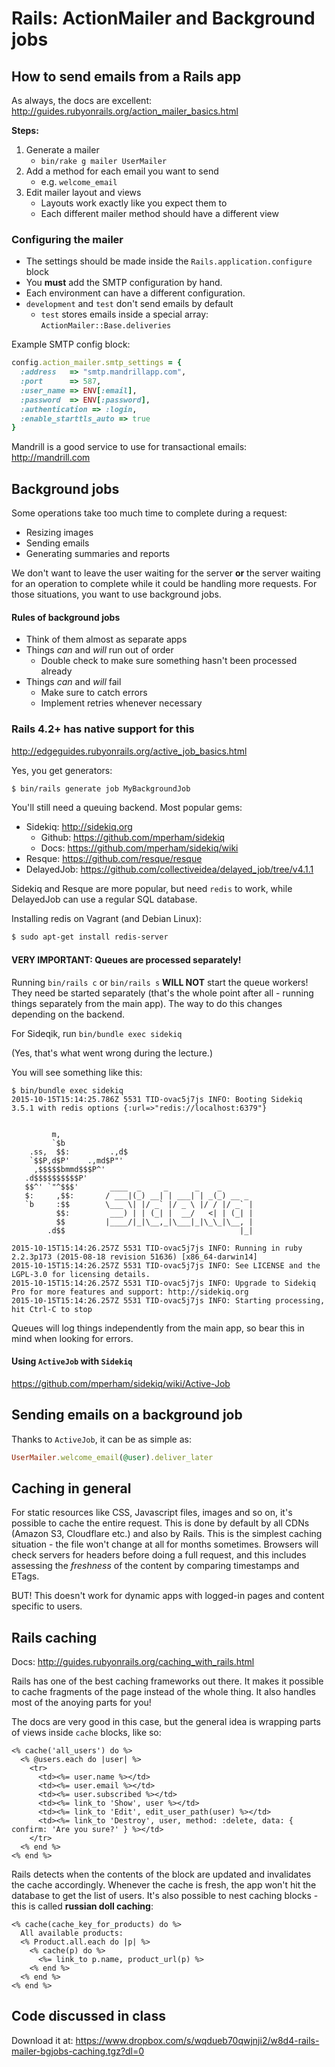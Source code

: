 # Rails: ActionMailer and Background jobs

## How to send emails from a Rails app

As always, the docs are excellent:
http://guides.rubyonrails.org/action_mailer_basics.html

**Steps:**

1. Generate a mailer
    * `bin/rake g mailer UserMailer`
2. Add a method for each email you want to send
    * e.g. `welcome_email`
3. Edit mailer layout and views
    * Layouts work exactly like you expect them to
    * Each different mailer method should have a different view

### Configuring the mailer

* The settings should be made inside the `Rails.application.configure` block
* You **must** add the SMTP configuration by hand. 
* Each environment can have a different configuration.
* `development` and `test` don't send emails by default
    - `test` stores emails inside a special array: `ActionMailer::Base.deliveries`

Example SMTP config block:

```ruby
config.action_mailer.smtp_settings = {
  :address   => "smtp.mandrillapp.com",
  :port      => 587,
  :user_name => ENV[:email],
  :password  => ENV[:password],
  :authentication => :login,
  :enable_starttls_auto => true
} 
```

Mandrill is a good service to use for transactional emails:
http://mandrill.com

## Background jobs

Some operations take too much time to complete during a request:
* Resizing images
* Sending emails
* Generating summaries and reports

We don't want to leave the user waiting for the server **or** the server waiting for an operation to complete while it could be handling more requests. For those situations, you want to use background jobs.

#### Rules of background jobs

* Think of them almost as separate apps
* Things _can_ and _will_ run out of order
    - Double check to make sure something hasn't been processed already
* Things _can_ and _will_ fail
    - Make sure to catch errors
    - Implement retries whenever necessary

### Rails 4.2+ has native support for this

http://edgeguides.rubyonrails.org/active_job_basics.html

Yes, you get generators:
```sh
$ bin/rails generate job MyBackgroundJob
```

You'll still need a queuing backend. Most popular gems:

* Sidekiq: http://sidekiq.org
    - Github: https://github.com/mperham/sidekiq
    - Docs: https://github.com/mperham/sidekiq/wiki
* Resque: https://github.com/resque/resque
* DelayedJob: https://github.com/collectiveidea/delayed_job/tree/v4.1.1

Sidekiq and Resque are more popular, but need `redis` to work, while DelayedJob can use a regular SQL database.

Installing redis on Vagrant (and Debian Linux):
```sh
$ sudo apt-get install redis-server
```

#### VERY IMPORTANT: Queues are processed separately!

Running `bin/rails c` or `bin/rails s` **WILL NOT** start the queue workers! They need be started separately (that's the whole point after all - running things separately from the main app). The way to do this changes depending on the backend.

For Sideqik, run `bin/bundle exec sidekiq`

(Yes, that's what went wrong during the lecture.)

You will see something like this:

```
$ bin/bundle exec sidekiq
2015-10-15T15:14:25.786Z 5531 TID-ovac5j7js INFO: Booting Sidekiq 3.5.1 with redis options {:url=>"redis://localhost:6379"}


         m,
         `$b
    .ss,  $$:         .,d$
    `$$P,d$P'    .,md$P"'
     ,$$$$$bmmd$$$P^'
   .d$$$$$$$$$$P'
   $$^' `"^$$$'       ____  _     _      _    _
   $:     ,$$:       / ___|(_) __| | ___| | _(_) __ _
   `b     :$$        \___ \| |/ _` |/ _ \ |/ / |/ _` |
          $$:         ___) | | (_| |  __/   <| | (_| |
          $$         |____/|_|\__,_|\___|_|\_\_|\__, |
        .d$$                                       |_|

2015-10-15T15:14:26.257Z 5531 TID-ovac5j7js INFO: Running in ruby 2.2.3p173 (2015-08-18 revision 51636) [x86_64-darwin14]
2015-10-15T15:14:26.257Z 5531 TID-ovac5j7js INFO: See LICENSE and the LGPL-3.0 for licensing details.
2015-10-15T15:14:26.257Z 5531 TID-ovac5j7js INFO: Upgrade to Sidekiq Pro for more features and support: http://sidekiq.org
2015-10-15T15:14:26.257Z 5531 TID-ovac5j7js INFO: Starting processing, hit Ctrl-C to stop
```

Queues will log things independently from the main app, so bear this in mind when looking for errors.

#### Using `ActiveJob` with `Sidekiq`

https://github.com/mperham/sidekiq/wiki/Active-Job

## Sending emails on a background job

Thanks to `ActiveJob`, it can be as simple as:

```ruby
UserMailer.welcome_email(@user).deliver_later
```

## Caching in general

For static resources like CSS, Javascript files, images and so on, it's possible to cache the entire request. This is done by default by all CDNs (Amazon S3, Cloudflare etc.) and also by Rails. This is the simplest caching situation - the file won't change at all for months sometimes. Browsers will check servers for headers before doing a full request, and this includes assessing the _freshness_ of the content by comparing timestamps and ETags.

BUT! This doesn't work for dynamic apps with logged-in pages and content specific to users.

## Rails caching

Docs: http://guides.rubyonrails.org/caching_with_rails.html

Rails has one of the best caching frameworks out there. It makes it possible to cache fragments of the page instead of the whole thing. It also handles most of the anoying parts for you!

The docs are very good in this case, but the general idea is wrapping parts of views inside `cache` blocks, like so:

```erb
<% cache('all_users') do %>
  <% @users.each do |user| %>
    <tr>
      <td><%= user.name %></td>
      <td><%= user.email %></td>
      <td><%= user.subscribed %></td>
      <td><%= link_to 'Show', user %></td>
      <td><%= link_to 'Edit', edit_user_path(user) %></td>
      <td><%= link_to 'Destroy', user, method: :delete, data: { confirm: 'Are you sure?' } %></td>
    </tr>
  <% end %>
<% end %>
```

Rails detects when the contents of the block are updated and invalidates the cache accordingly. Whenever the cache is fresh, the app won't hit the database to get the list of users. It's also possible to nest caching blocks - this is called **russian doll caching**:

```erb
<% cache(cache_key_for_products) do %>
  All available products:
  <% Product.all.each do |p| %>
    <% cache(p) do %>
      <%= link_to p.name, product_url(p) %>
    <% end %>
  <% end %>
<% end %>
```

## Code discussed in class

Download it at: 
https://www.dropbox.com/s/wqdueb70qwjnji2/w8d4-rails-mailer-bgjobs-caching.tgz?dl=0
